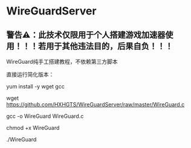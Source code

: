 # WireGuardServer

## 警告⚠：此技术仅限用于个人搭建游戏加速器使用！！！若用于其他违法目的，后果自负！！！

WireGuard纯手工搭建教程，不依赖第三方脚本

直接运行简化版本：

yum install -y wget gcc

wget https://github.com/HXHGTS/WireGuardServer/raw/master/WireGuard.c

gcc -o WireGuard WireGuard.c

chmod +x WireGuard

./WireGuard
